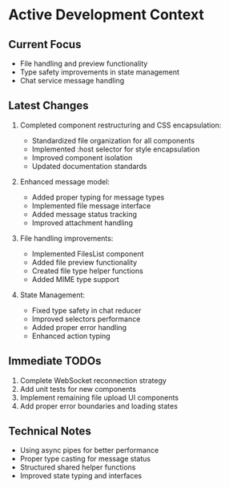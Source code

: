 # Active Development Context

## Current Focus
- File handling and preview functionality
- Type safety improvements in state management
- Chat service message handling

## Latest Changes
1. Completed component restructuring and CSS encapsulation:
   - Standardized file organization for all components
   - Implemented :host selector for style encapsulation
   - Improved component isolation
   - Updated documentation standards

2. Enhanced message model:
   - Added proper typing for message types
   - Implemented file message interface
   - Added message status tracking
   - Improved attachment handling

2. File handling improvements:
   - Implemented FilesList component
   - Added file preview functionality
   - Created file type helper functions
   - Added MIME type support

3. State Management:
   - Fixed type safety in chat reducer
   - Improved selectors performance
   - Added proper error handling
   - Enhanced action typing

## Immediate TODOs
1. Complete WebSocket reconnection strategy
2. Add unit tests for new components
3. Implement remaining file upload UI components
4. Add proper error boundaries and loading states

## Technical Notes
- Using async pipes for better performance
- Proper type casting for message status
- Structured shared helper functions
- Improved state typing and interfaces
